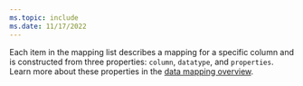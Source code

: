 ```yaml
---
ms.topic: include
ms.date: 11/17/2022
---
```


Each item in the mapping list describes a mapping for a specific column and is constructed from three properties: `column`, `datatype`, and `properties`. Learn more about these properties in the [data mapping overview](../kusto/management/mappings.md).
